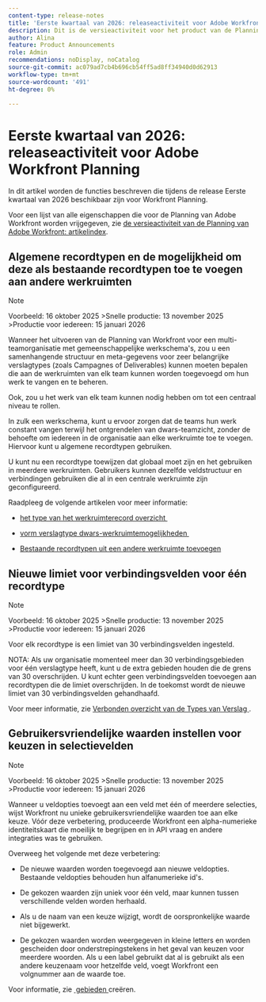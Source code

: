 ```yaml
---
content-type: release-notes
title: 'Eerste kwartaal van 2026: releaseactiviteit voor Adobe Workfront Planning'
description: Dit is de versieactiviteit voor het product van de Planning van Adobe Workfront voor het Eerste Kwartaal 2026.
author: Alina
feature: Product Announcements
role: Admin
recommendations: noDisplay, noCatalog
source-git-commit: ac079ad7cb4b696cb54ff5ad8ff34940d0d62913
workflow-type: tm+mt
source-wordcount: '491'
ht-degree: 0%

---
```


# Eerste kwartaal van 2026: releaseactiviteit voor Adobe Workfront Planning

In dit artikel worden de functies beschreven die tijdens de release Eerste kwartaal van 2026 beschikbaar zijn voor Workfront Planning.

<!--keep the sentence below for all future quarterly release pages-->

Voor een lijst van alle eigenschappen die voor de Planning van Adobe Workfront worden vrijgegeven, zie [&#x200B; de versieactiviteit van de Planning van Adobe Workfront: artikelindex &#x200B;](/help/quicksilver/product-announcements/product-releases/planning-release-activity/planning-release-activity-article-index.md).


## Algemene recordtypen en de mogelijkheid om deze als bestaande recordtypen toe te voegen aan andere werkruimten

>[!NOTE]
>
>Voorbeeld: 16 oktober 2025
>&#x200B;>Snelle productie: 13 november 2025
>&#x200B;>Productie voor iedereen: 15 januari 2026

Wanneer het uitvoeren van de Planning van Workfront voor een multi-teamorganisatie met gemeenschappelijke werkschema&#39;s, zou u een samenhangende structuur en meta-gegevens voor zeer belangrijke verslagtypes (zoals Campagnes of Deliverables) kunnen moeten bepalen die aan de werkruimten van elk team kunnen worden toegevoegd om hun werk te vangen en te beheren.

Ook, zou u het werk van elk team kunnen nodig hebben om tot een centraal niveau te rollen.

In zulk een werkschema, kunt u ervoor zorgen dat de teams hun werk constant vangen terwijl het ontgrendelen van dwars-teamzicht, zonder de behoefte om iedereen in de organisatie aan elke werkruimte toe te voegen. Hiervoor kunt u algemene recordtypen gebruiken.

U kunt nu een recordtype toewijzen dat globaal moet zijn en het gebruiken in meerdere werkruimten. Gebruikers kunnen dezelfde veldstructuur en verbindingen gebruiken die al in een centrale werkruimte zijn geconfigureerd.

Raadpleeg de volgende artikelen voor meer informatie:

* [&#x200B; het type van het werkruimterecord overzicht &#x200B;](/help/quicksilver/planning/architecture/cross-workspace-record-types-overview.md)

* [&#x200B; vorm verslagtype dwars-werkruimtemogelijkheden &#x200B;](/help/quicksilver/planning/architecture/configure-record-type-cross-workspace-capabilities.md)

* [Bestaande recordtypen uit een andere werkruimte toevoegen](/help/quicksilver/planning/architecture/add-existing-record-types-from-another-workspace.md)

## Nieuwe limiet voor verbindingsvelden voor één recordtype

>[!NOTE]
>
>Voorbeeld: 16 oktober 2025
>&#x200B;>Snelle productie: 13 november 2025
>&#x200B;>Productie voor iedereen: 15 januari 2026

Voor elk recordtype is een limiet van 30 verbindingsvelden ingesteld.

NOTA: Als uw organisatie momenteel meer dan 30 verbindingsgebieden voor één verslagtype heeft, kunt u de extra gebieden houden die de grens van 30 overschrijden. U kunt echter geen verbindingsvelden toevoegen aan recordtypen die de limiet overschrijden. In de toekomst wordt de nieuwe limiet van 30 verbindingsvelden gehandhaafd.

Voor meer informatie, zie [&#x200B; Verbonden overzicht van de Types van Verslag &#x200B;](/help/quicksilver/planning/architecture/connect-record-types-overview.md).

## Gebruikersvriendelijke waarden instellen voor keuzen in selectievelden

>[!NOTE]
>
>Voorbeeld: 16 oktober 2025
>&#x200B;>Snelle productie: 13 november 2025
>&#x200B;>Productie voor iedereen: 15 januari 2026

Wanneer u veldopties toevoegt aan een veld met één of meerdere selecties, wijst Workfront nu unieke gebruikersvriendelijke waarden toe aan elke keuze. Vóór deze verbetering, produceerde Workfront een alpha-numerieke identiteitskaart die moeilijk te begrijpen en in API vraag en andere integraties was te gebruiken.

Overweeg het volgende met deze verbetering:

* De nieuwe waarden worden toegevoegd aan nieuwe veldopties. Bestaande veldopties behouden hun alfanumerieke id&#39;s.

* De gekozen waarden zijn uniek voor één veld, maar kunnen tussen verschillende velden worden herhaald.

* Als u de naam van een keuze wijzigt, wordt de oorspronkelijke waarde niet bijgewerkt.

* De gekozen waarden worden weergegeven in kleine letters en worden gescheiden door onderstrepingstekens in het geval van keuzen voor meerdere woorden. Als u een label gebruikt dat al is gebruikt als een andere keuzenaam voor hetzelfde veld, voegt Workfront een volgnummer aan de waarde toe.

Voor informatie, zie [&#x200B; gebieden &#x200B;](/help/quicksilver/planning/fields/create-fields.md) creëren.